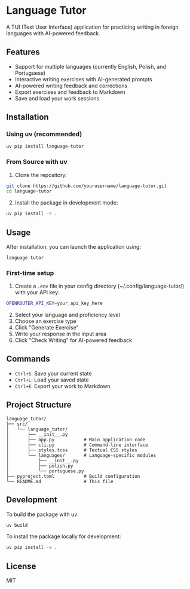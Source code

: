 # Language Tutor

A TUI (Text User Interface) application for practicing writing in foreign languages with AI-powered feedback.

## Features

- Support for multiple languages (currently English, Polish, and Portuguese)
- Interactive writing exercises with AI-generated prompts
- AI-powered writing feedback and corrections
- Export exercises and feedback to Markdown
- Save and load your work sessions

## Installation

### Using uv (recommended)

```bash
uv pip install language-tutor
```

### From Source with uv

1. Clone the repository:
```bash
git clone https://github.com/yourusername/language-tutor.git
cd language-tutor
```

2. Install the package in development mode:
```bash
uv pip install -e .
```

## Usage

After installation, you can launch the application using:

```bash
language-tutor
```

### First-time setup

1. Create a `.env` file in your config directory (~/.config/language-tutor/) with your API key:
```bash
OPENROUTER_API_KEY=your_api_key_here
```

2. Select your language and proficiency level
3. Choose an exercise type
4. Click "Generate Exercise" 
5. Write your response in the input area
6. Click "Check Writing" for AI-powered feedback

## Commands

- `Ctrl+S`: Save your current state
- `Ctrl+L`: Load your saved state
- `Ctrl+E`: Export your work to Markdown

## Project Structure

```
language_tutor/
├── src/
│   └── language_tutor/
│       ├── __init__.py
│       ├── app.py           # Main application code
│       ├── cli.py           # Command-line interface
│       ├── styles.tcss      # Textual CSS styles
│       └── languages/       # Language-specific modules
│           ├── __init__.py
│           ├── polish.py
│           └── portuguese.py
├── pyproject.toml           # Build configuration
└── README.md                # This file
```

## Development

To build the package with uv:

```bash
uv build
```

To install the package locally for development:

```bash
uv pip install -e .
```

## License

MIT